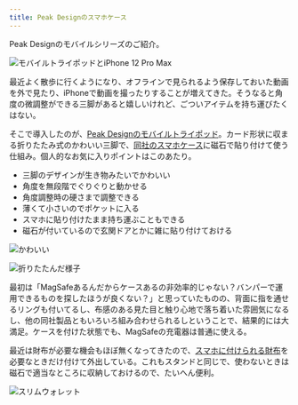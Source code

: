 ```yaml
---
title: Peak Designのスマホケース
---
```

Peak Designのモバイルシリーズのご紹介。

![](https://lh3.googleusercontent.com/kAc1EgrNCSI-0jWR4j9_dU0L-T_PMoZnbKd_XSFKo6wjiAEiy7Y8Fk7oo4XKg7SVehFcqthrf87DjdZj4IdzQYr3xJEcwGIZSsRl3kXDJ3olTBb96g79sojGZETWivpqD4UdsQg-dly7rVAOEG1AbLiVShyLlizyRSU6vZNekZ1haVNO2Cvs9Wa5 "モバイルトライポッドとiPhone 12 Pro Max")

最近よく散歩に行くようになり、オフラインで見られるよう保存しておいた動画を外で見たり、iPhoneで動画を撮ったりすることが増えてきた。そうなると角度の微調整ができる三脚があると嬉しいけれど、ごついアイテムを持ち運びたくはない。

そこで導入したのが、[Peak Designのモバイルトライポッド](https://www.amazon.co.jp/dp/B09FRZPLL3)。カード形状に収まる折りたたみ式のかわいい三脚で、[同社のスマホケース](https://www.amazon.co.jp/dp/B09FP3HP7Z?)に磁石で貼り付けて使う仕組み。個人的なお気に入りポイントはこのあたり。

*   三脚のデザインが生き物みたいでかわいい
*   角度を無段階でぐりぐりと動かせる
*   角度調整時の硬さまで調整できる
*   薄くて小さいのでポケットに入る
*   スマホに貼り付けたまま持ち運ぶこともできる
*   磁石が付いているので玄関ドアとかに雑に貼り付けておける

![](https://lh5.googleusercontent.com/kED80pQpYO5WozQxdOD8II6rtaJI3G1buWV0boZ_89epBUNu7sOcRflCahQVv_Mcd6BmRWA_nhZUHPjEei9gOIcMN4R9Z7--h4kmJfKCKoLTy5TsI8M9rxwxlNaQixu9xtrbNyb4_4ebuO6MRFpaCniRwg_DBb-fXtgPAANJTjtv2S9uRul5d5Bf "かわいい")

![](https://lh4.googleusercontent.com/bhbQrfx0eugznBMYeFt7tfEF1TdI6C-ShPKDCTsv4G6S-QT_to4lrtkX3hG8dIs83xKi_--YTRXjd3EBd3seic_r10RP33Qv6NzlnvDmyATm2PxZGhpyiptMh5XlCo-l8ZxigVpG8DZEP4LbKn96fuGt3qvfBlhJ1SCF-BZ1jpwc-8POXct_b3ew "折りたたんだ様子")

最初は「MagSafeあるんだからケースあるの非効率的じゃない？バンパーで運用できるものを探したほうが良くない？」と思っていたものの、背面に指を通せるリングも付いてるし、布感のある見た目と触り心地で落ち着いた雰囲気になるし、他の同社製品ともいろいろ組み合わせられるしということで、結果的には大満足。ケースを付けた状態でも、MagSafeの充電器は普通に使える。

最近は財布が必要な機会もほぼ無くなってきたので、[スマホに付けられる財布](https://www.amazon.co.jp/dp/B09FSGW671)を必要なときだけ付けて外出している。これもスタンドと同じで、使わないときは磁石で適当なところに収納しておけるので、たいへん便利。

![](https://lh4.googleusercontent.com/sXE_YzLXwj7TZ1jS1RGMvu7MDHnpxSge-LEOUsL90szLS8Kq8QLqBsc2nJZY-SVVt1YefNu4INgJu1k8uQuIVs3RxEYQ48MHpwgodjj9QQ3cseYmwGfjaJqS0sX7IYvQRN8JqW6LApT1ccvzxKwMaWaCC4Yz1zyP5z8CK9PiEmLYASO369s9q236 "スリムウォレット")
